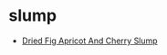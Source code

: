 # slump

 * [Dried Fig Apricot And Cherry Slump](index/d/dried-fig-apricot-and-cherry-slump-356951.json)
